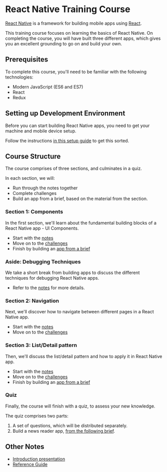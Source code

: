 # React Native Training Course

[React Native](https://facebook.github.io/react-native/) is a framework for building mobile apps using [React](https://reactjs.org/).

This training course focuses on learning the basics of React Native. On completing the course, you will have built three different apps, which gives you an excellent grounding to go on and build your own.

## Prerequisites

To complete this course, you'll need to be familiar with the following technologies:

- Modern JavaScript (ES6 and ES7)
- React
- Redux

## Setting up Development Environment

Before you can start building React Native apps, you need to get your machine and mobile device setup.

Follow the instructions [in this setup guide](notes/setup.md) to get this sorted.

## Course Structure

The course comprises of three sections, and culminates in a quiz.

In each section, we will:

- Run through the notes together
- Complete challenges
- Build an app from a brief, based on the material from the section.

### Section 1: Components

In the first section, we'll learn about the fundamental building blocks of a React Native app - UI Components.

- Start with the [notes](notes/components.md)
- Move on to the [challenges](challenges/components.md)
- Finish by building an [app from a brief](apps/counter-app/README.md)

### Aside: Debugging Techniques

We take a short break from building apps to discuss the different techniques for debugging React Native apps.

- Refer to the [notes](notes/debugging.md) for more details.

### Section 2: Navigation

Next, we'll discover how to navigate between different pages in a React Native app.

- Start with the [notes](notes/navigation.md)
- Move on to the [challenges](challenges/navigation.md)

### Section 3: List/Detail pattern

Then, we'll discuss the list/detail pattern and how to apply it in  React Native app.

- Start with the [notes](notes/lists.md)
- Move on to the [challenges](challenges/lists.md)
- Finish by building an [app from a brief](apps/films-guide-app/README.md)

### Quiz

Finally, the course will finish with a quiz, to assess your new knowledge.

The quiz comprises two parts:

1. A set of questions, which will be distributed separately.
2. Build a news reader app, [from the following brief](apps/news-feed-app/README.md).

## Other Notes

- [Introduction presentation](https://slides.com/studiozeffa/react-native-intro)
- [Reference Guide](notes/reference.md)
